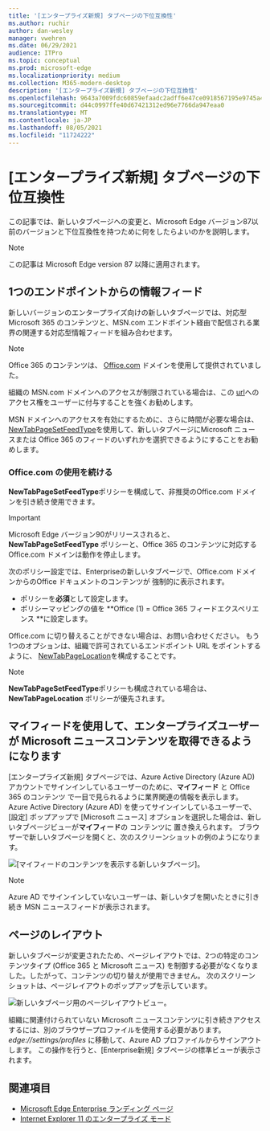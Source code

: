 ```yaml
---
title: '[エンタープライズ新規] タブページの下位互換性'
ms.author: ruchir
author: dan-wesley
manager: vwehren
ms.date: 06/29/2021
audience: ITPro
ms.topic: conceptual
ms.prod: microsoft-edge
ms.localizationpriority: medium
ms.collection: M365-modern-desktop
description: '[エンタープライズ新規] タブページの下位互換性'
ms.openlocfilehash: 9643a7009fdc60859efaadc2adff6e47ce0918567195e9745a4a93c151aefc80
ms.sourcegitcommit: d44c0997ffe40d67421312ed96e7766da947eaa0
ms.translationtype: MT
ms.contentlocale: ja-JP
ms.lasthandoff: 08/05/2021
ms.locfileid: "11724222"
---
```

# <a name="backwards-compatibility-for-the-enterprise-new-tab-page"></a>[エンタープライズ新規] タブページの下位互換性

この記事では、新しいタブページへの変更と、Microsoft Edge バージョン87以前のバージョンと下位互換性を持つために何をしたらよいのかを説明します。

> [!NOTE]
> この記事は Microsoft Edge version 87 以降に適用されます。

## <a name="information-feeds-from-single-endpoint"></a>1つのエンドポイントからの情報フィード

新しいバージョンのエンタープライズ向けの新しいタブページでは、対応型Microsoft 365 のコンテンツと、MSN.com エンドポイント経由で配信される業界の関連する対応型情報フィードを組み合わせます。

> [!NOTE]
> Office 365 のコンテンツは、 [Office.com](https://www.office.com) ドメインを使用して提供されていました。

組織の MSN.com ドメインへのアクセスが制限されている場合は、この [url](https://ntp.msn.com)へのアクセス権をユーザーに付与することを強くお勧めします。

MSN ドメインへのアクセスを有効にするために、さらに時間が必要な場合は、[NewTabPageSetFeedType](./microsoft-edge-policies.md#newtabpagesetfeedtype)を使用して、新しいタブページにMicrosoft ニュースまたは Office 365 のフィードのいずれかを選択できるようにすることをお勧めします。

### <a name="keep-using-officecom"></a>Office.com の使用を続ける

 **NewTabPageSetFeedType**ポリシーを構成して、非推奨のOffice.com ドメインを引き続き使用できます。

> [!IMPORTANT]
> Microsoft Edge バージョン90がリリースされると、 **NewTabPageSetFeedType** ポリシーと、Office 365 のコンテンツに対応する Office.com ドメインは動作を停止します。

次のポリシー設定では、Enterpriseの新しいタブページで、Office.com ドメインからのOffice ドキュメントのコンテンツが 強制的に表示されます。

- ポリシーを**必須**として設定します。
- ポリシーマッピングの値を **Office (1) = Office 365 フィードエクスペリエンス **に設定します。

Office.com に切り替えることができない場合は、お問い合わせください。 もう1つのオプションは、組織で許可されているエンドポイント URL をポイントするように、 [NewTabPageLocation](./microsoft-edge-policies.md#newtabpagelocation)を構成することです。

> [!NOTE]
> **NewTabPageSetFeedType**ポリシーも構成されている場合は、**NewTabPageLocation** ポリシーが優先されます。

## <a name="enterprise-users-will-now-get-microsoft-news-content-via-my-feed"></a>マイフィードを使用して、エンタープライズユーザーが Microsoft ニュースコンテンツを取得できるようになります

[エンタープライズ新規] タブページでは、Azure Active Directory (Azure AD) アカウントでサインインしているユーザーのために、**マイフィード** と Office 365 のコンテンツ で一目で見られるように業界関連の情報を表示します。 Azure Active Directory (Azure AD) を使ってサインインしているユーザーで、[設定] ポップアップで [Microsoft ニュース] オプションを選択した場合は、新しいタブページビューが**マイフィード**の コンテンツに 置き換えられます。 ブラウザーで新しいタブページを開くと、次のスクリーンショットの例のようになります。

![[マイフィードのコンテンツを表示する新しいタブページ]。](media/microsoft-edge-ntp-backward-compatibility/microsoft-edge-ntp-myfeed-view.png)

> [!NOTE]
> Azure AD でサインインしていないユーザーは、新しいタブを開いたときに引き続き MSN ニュースフィードが表示されます。

## <a name="page-layout"></a>ページのレイアウト

新しいタブページが変更されたため、ページレイアウトでは、2つの特定のコンテンツタイプ (Office 365 と Microsoft ニュース) を制御する必要がなくなりました。したがって、コンテンツの切り替えが使用できません。 次のスクリーンショットは、ページレイアウトのポップアップを示しています。

![新しいタブページ用のページレイアウトビュー。](media/microsoft-edge-ntp-backward-compatibility/microsoft-edge-ntp-page-layout.png)

組織に関連付けられていない Microsoft ニュースコンテンツに引き続きアクセスするには、別のブラウザープロファイルを使用する必要があります。 *edge://settings/profiles* に移動して、Azure AD プロファイルからサインアウトします。 この操作を行うと、[Enterprise新規] タブページの標準ビューが表示されます。 

## <a name="see-also"></a>関連項目

- [Microsoft Edge Enterprise ランディング ページ](https://aka.ms/EdgeEnterprise)
- [Internet Explorer 11 のエンタープライズ モード](/internet-explorer/ie11-deploy-guide/enterprise-mode-overview-for-ie11)